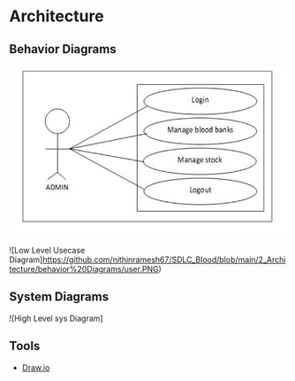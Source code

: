 # Architecture

## Behavior Diagrams


![High Level Usecase Diagram](https://github.com/nithinramesh67/SDLC_Blood/blob/main/2_Architecture/behavior%20Diagrams/admin.PNG)


![Low Level Usecase Diagram]https://github.com/nithinramesh67/SDLC_Blood/blob/main/2_Architecture/behavior%20Diagrams/user.PNG)

## System Diagrams

![High Level sys Diagram]


## Tools 

* [Draw.io](https://app.diagrams.net/)

